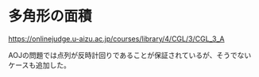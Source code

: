 # 多角形の面積

<https://onlinejudge.u-aizu.ac.jp/courses/library/4/CGL/3/CGL_3_A>

AOJの問題では点列が反時計回りであることが保証されているが、そうでない
ケースも追加した。
